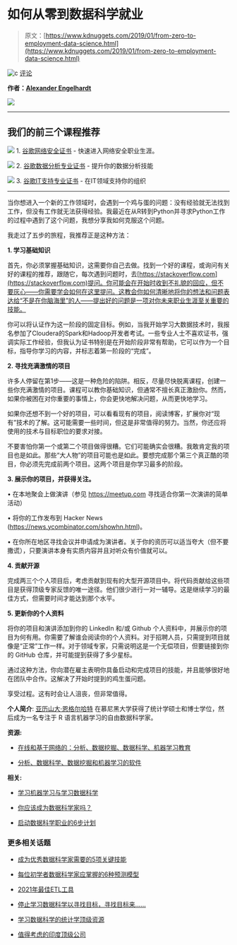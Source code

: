 # 如何从零到数据科学就业

> 原文：[https://www.kdnuggets.com/2019/01/from-zero-to-employment-data-science.html](https://www.kdnuggets.com/2019/01/from-zero-to-employment-data-science.html)

![c](../Images/3d9c022da2d331bb56691a9617b91b90.png) [评论](#comments)

**作者：[Alexander Engelhardt](http://www.alpha-epsilon.de/)**

![](../Images/3521bf194bc70c2a70c9903a10761ab2.png)

* * *

## 我们的前三个课程推荐

![](../Images/0244c01ba9267c002ef39d4907e0b8fb.png) 1\. [谷歌网络安全证书](https://www.kdnuggets.com/google-cybersecurity) - 快速进入网络安全职业生涯。

![](../Images/e225c49c3c91745821c8c0368bf04711.png) 2\. [谷歌数据分析专业证书](https://www.kdnuggets.com/google-data-analytics) - 提升你的数据分析技能

![](../Images/0244c01ba9267c002ef39d4907e0b8fb.png) 3\. [谷歌IT支持专业证书](https://www.kdnuggets.com/google-itsupport) - 在IT领域支持你的组织

* * *

当你想进入一个新的工作领域时，会遇到一个鸡与蛋的问题：没有经验就无法找到工作，但没有工作就无法获得经验。我最近在从R转到Python并寻求Python工作的过程中遇到了这个问题，我想分享我如何克服这个问题。

我走过了五步的旅程，我推荐正是这种方法：

**1\. 学习基础知识**

首先，你必须掌握基础知识，这需要你自己去做。找到一个好的课程，或询问有关好的课程的推荐，跟随它，每次遇到问题时，去[https://stackoverflow.com](https://stackoverflow.com)提问。你可能会在开始时收到不礼貌的回应，但不要灰心——你需要学会如何在这里提问。这教会你如何清晰地将你的想法和问题表达给“不是在你脑海里”的人——提出好的问题是一项对你未来职业生涯至关重要的技能。

你可以将认证作为这一阶段的固定目标。例如，当我开始学习大数据技术时，我报名参加了Cloudera的Spark和Hadoop开发者考试。一些专业人士不喜欢证书，强调实际工作经验，但我认为证书特别是在开始阶段非常有帮助，它可以作为一个目标，指导你学习的内容，并标志着第一阶段的“完成”。

**2\. 寻找充满激情的项目**

许多人停留在第1步——这是一种危险的陷阱。相反，尽量尽快脱离课程，创建一些你充满激情的项目。课程可以教你基础知识，但通常不擅长真正激励你。然而，如果你被困在对你重要的事情上，你会更快地解决问题，从而更快地学习。

如果你还想不到一个好的项目，可以看看现有的项目，阅读博客，扩展你对“现有”技术的了解。这可能需要一些时间，但这是非常值得的努力。当然，你还应将使用的技术与目标职位的要求对接。

不要害怕你第一个或第二个项目做得很糟。它们可能确实会很糟。我敢肯定我的项目也是如此。那些“大人物”的项目可能也是如此。要想完成那个第三个真正酷的项目，你必须先完成前两个项目。这两个项目是你学习最多的阶段。

**3. 展示你的项目，并获得关注。**

• 在本地聚会上做演讲（参见 https://meetup.com 寻找适合你第一次演讲的简单活动）

• 将你的工作发布到 Hacker News (https://news.ycombinator.com/showhn.html)。

• 在你所在地区寻找会议并申请成为演讲者。关于你的资历可以适当夸大（但不要撒谎），只要演讲本身有实质内容并且对听众有价值就可以。

**4. 贡献开源**

完成两三个个人项目后，考虑贡献到现有的大型开源项目中。将代码贡献给这些项目是获得顶级专家反馈的唯一途径。他们很少进行一对一辅导。这是继续学习的最佳方式，但需要时间才能达到那个水平。

**5. 更新你的个人资料**

将你的项目和演讲添加到你的 LinkedIn 和/或 Github 个人资料中，并展示你的项目为何有用。你需要了解谁会阅读你的个人资料。对于招聘人员，只需提到项目就像是“正常”工作一样。对于领域专家，只需说明这是一个无偿项目，但要链接到你的 GitHub 仓库，并可能提到获得了多少星标。

通过这种方法，你向潜在雇主表明你具备启动和完成项目的技能，并且能够很好地在团队中合作。这解决了开始时提到的鸡生蛋问题。

享受过程。这有时会让人沮丧，但非常值得。

**个人简介**: [亚历山大·恩格尔哈特](http://www.alpha-epsilon.de/) 在慕尼黑大学获得了统计学硕士和博士学位，然后成为一名专注于 R 语言机器学习的自由数据科学家。

**资源:**

+   [在线和基于网络的：分析、数据挖掘、数据科学、机器学习教育](https://www.kdnuggets.com/education/online.html)

+   [分析、数据科学、数据挖掘和机器学习的软件](https://www.kdnuggets.com/software/index.html)

**相关:**

+   [学习机器学习与学习数据科学](https://www.kdnuggets.com/2018/12/learning-machine-learning-data-science.html)

+   [你应该成为数据科学家吗？](https://www.kdnuggets.com/2018/12/should-i-become-a-data-scientist.html)

+   [启动数据科学职业的6步计划](https://www.kdnuggets.com/2018/12/6-step-plan-starting-data-science-career.html)

### 更多相关话题

+   [成为优秀数据科学家需要的5项关键技能](https://www.kdnuggets.com/2021/12/5-key-skills-needed-become-great-data-scientist.html)

+   [每位初学者数据科学家应掌握的6种预测模型](https://www.kdnuggets.com/2021/12/6-predictive-models-every-beginner-data-scientist-master.html)

+   [2021年最佳ETL工具](https://www.kdnuggets.com/2021/12/mozart-best-etl-tools-2021.html)

+   [停止学习数据科学以寻找目标，寻找目标来……](https://www.kdnuggets.com/2021/12/stop-learning-data-science-find-purpose.html)

+   [学习数据科学的统计学顶级资源](https://www.kdnuggets.com/2021/12/springboard-top-resources-learn-data-science-statistics.html)

+   [值得考虑的印度顶级公司](https://www.kdnuggets.com/top-companies-in-india-to-consider-for-employment)
